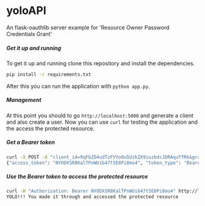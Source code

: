 yoloAPI
===================================================================
An flask-oauthlib server example for 'Resource Owner Password Credentials Grant'

##### Get it up and running
To get it up and running clone this repository and install the dependencies.
```bash
pip install -r requirements.txt
```
After this you can run the application with `python app.py`.

##### Management
At this point you should to go `http://localhost:5000` and generate a client and also create a user.
Now you can use `curl` for testing the application and the access the protected resource.

##### Get a Bearer token

```bash
curl -X POST -d "client_id=9qFbZD4udTzFVYo0u5UzkZX9iuzbdcJDRAquTfRk&grant_type=password&username=jonas&password=pass" http://localhost:5000/oauth/token
{"access_token": "NYODXSR8KalTPnWUib47t5E8Pi8mo4", "token_type": "Bearer", "refresh_token": "s6L6OPL2bnKSRSbgQM3g0wbFkJB4ML", "scope": ""}
```

##### Use the Bearer token to access the protected resource
```bash
curl -H "Authorization: Bearer NYODXSR8KalTPnWUib47t5E8Pi8mo4" http://localhost:5000/yolo
YOLO!!! You made it through and accessed the protected resource
```
